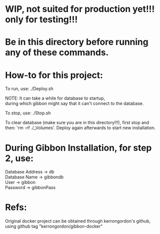 # WIP, not suited for production yet!!! only for testing!!!

# Be in this directory before running any of these commands.

# How-to for this project:
To run, use: ./Deploy.sh

NOTE: It can take a while for database to startup, <br>
during which gibbon might say that it can't connect to the database.

To stop, use: ./Stop.sh

To clear database (make sure you are in this directory!!!), first stop and then: 'rm -rf ./_Volumes'. Deploy again afterwards to start new installation.

# During Gibbon Installation, for step 2, use:
Database Address -> db <br>
Database Name -> gibbondb <br>
User -> gibbon <br>
Password -> gibbonPass <br>

# Refs:
Original docker project can be obtained through kerrongordon's github, using github tag "kerrongordon/gibbon-docker"
